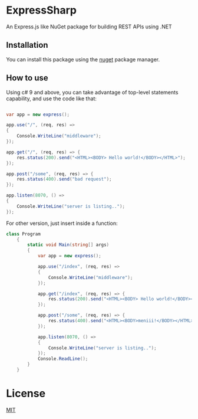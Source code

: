 # ExpressSharp

An Express.js like NuGet package for building REST APIs using .NET

## Installation

You can install this package using the [nuget]("https://www.nuget.org/") package
manager.

## How to use

Using c# 9 and above, you can take advantage of top-level statements capability, and use the code like that:

```cs

var app = new express();

app.use("/", (req, res) =>
{
    Console.WriteLine("middleware");
});

app.get("/", (req, res) => {
    res.status(200).send("<HTML><BODY> Hello world!</BODY></HTML>");
});

app.post("/some", (req, res) => {
    res.status(400).send("bad request");
});

app.listen(8070, () =>
{
    Console.WriteLine("server is listing..");
});

```

For other version, just insert inside a function:

```cs
class Program
    {
        static void Main(string[] args)
        {
            var app = new express();

            app.use("/index", (req, res) =>
            {
                Console.WriteLine("middleware");
            });

            app.get("/index", (req, res) => {
                res.status(200).send("<HTML><BODY> Hello world!</BODY></HTML>");
            });

            app.post("/some", (req, res) => {
                res.status(400).send("<HTML><BODY>meniii!</BODY></HTML>");
            });

            app.listen(8070, () =>
            {
                Console.WriteLine("server is listing..");
            });
            Console.ReadLine();
        }
    }
```

# License

[MIT]("https://choosealicense.com/licenses/mit/")

